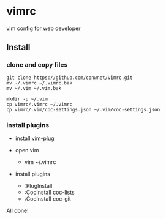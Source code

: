 # vimrc

vim config for web developer


## Install

### clone and copy files

~~~shell
git clone https://github.com/conwnet/vimrc.git
mv ~/.vimrc ~/.vimrc.bak
mv ~/.vim ~/.vim.bak

mkdir -p ~/.vim
cp vimrc/.vimrc ~/.vimrc
cp vimrc/.vim/coc-settings.json ~/.vim/coc-settings.json
~~~

### install plugins

- install [vim-plug](https://github.com/junegunn/vim-plug)

- open vim
    - vim ~/.vimrc

- install plugins
    - :PlugInstall
    - :CocInstall coc-lists
    - :CocInstall coc-git

All done!
